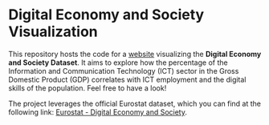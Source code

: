 
# Digital Economy and Society Visualization  

This repository hosts the code for a [website](https://reganovalisa.github.io/EU_Digital_Economy_Visualization/) visualizing the **Digital Economy and Society Dataset**.   It aims to explore how the percentage of the Information and Communication Technology (ICT) sector in the Gross Domestic Product (GDP) correlates with ICT employment and the digital skills of the population.
Feel free to have a look!

The project leverages the official Eurostat dataset, which you can find at the following link: [Eurostat - Digital Economy and Society](https://ec.europa.eu/eurostat/web/digital-economy-and-society).  

  
